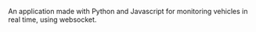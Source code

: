 An application made with Python and Javascript for monitoring vehicles in real time, using websocket.
